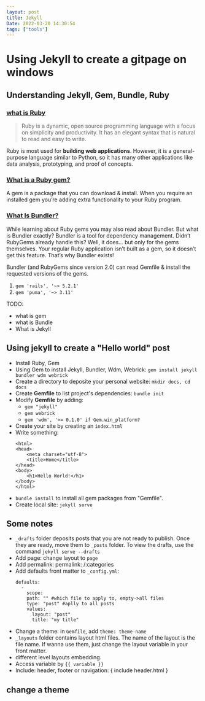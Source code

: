 ```yaml
---
layout: post
title: Jekyll
Date: 2022-03-20 14:30:54
tags: ["tools"]
---
```

# Using Jekyll to create a gitpage on windows
## Understanding Jekyll, Gem, Bundle, Ruby
### [what is Ruby](https://www.ruby-lang.org/en/)
>Ruby is a dynamic, open source programming language with a focus on simplicity and productivity. It has an elegant syntax that is natural to read and easy to write.

Ruby is most used for **building web applications**. However, it is a general-purpose language similar to Python, so it has many other applications like data analysis, prototyping, and proof of concepts.

### [What is a Ruby gem?](https://www.rubyguides.com/2018/09/ruby-gems-gemfiles-bundler/)

A gem is a package that you can download & install. When you require an installed gem you’re adding extra functionality to your Ruby program.

### [What Is Bundler?](https://www.rubyguides.com/2018/09/ruby-gems-gemfiles-bundler/)

While learning about Ruby gems you may also read about Bundler. But what is Bundler exactly? Bundler is a tool for dependency management. Didn’t RubyGems already handle this? Well, it does… but only for the gems themselves. Your regular Ruby application isn’t built as a gem, so it doesn’t get this feature. That’s why Bundler exists!

Bundler (and RubyGems since version 2.0) can read Gemfile & install the requested versions of the gems.
 1. `gem 'rails', '~> 5.2.1'`
 2. `gem 'puma', '~> 3.11'`

TODO:
- what is gem
- what is Bundle
- What is Jekyll

## Using jekyll to create a "Hello world" post
- Install Ruby, Gem
- Using Gem to install Jekyll, Bundler, Wdm, Webrick:
  `gem install jekyll bundler wdm webrick`
- Create a directory to deposite your personal website:
  `mkdir docs, cd docs`
- Create **Gemfile** to list project's dependencies: `bundle init`
- Modify **Gemfile** by adding:
  + `gem "jekyll"`
  + `gem webrick`
  + `gem 'wdm', '>= 0.1.0' if Gem.win_platform?`
- Create your site by creating an `index.html`
- Write something:
    ```<!DOCTYPE html>
    <html>
    <head>
        <meta charset="utf-8">
        <title>Home</title>
    </head>
    <body>
        <h1>Hello World!</h1>
    </body>
    </html>
- `bundle install` to install all gem packages from "Gemfile".
- Create local site: `jekyll serve`

## Some notes
- `_drafts` folder deposits posts that you are not ready to publish. Once they are ready, move them to `_posts` folder. To view the drafts, use the command `jekyll serve --drafts`
- Add page: change layout to `page`
- Add permalink: permalink: /:categories
- Add defaults front matter to `_config.yml`:
  ```
  defaults:
    -
      scope:
      path: "" #which file to apply to, empty->all files
      type: "post" #aplly to all posts
      values:
        layout: "post"
        title: "my title"
- Change a theme: in `Gemfile`, add `theme: theme-name`
- `_layouts` folder contains layout html files. The name of the layout is the file name. If wanna use them, just change the layout variable in your front matter.
- different level layouts embedding.
- Access variable by `{{ variable }}`
- Include: header, footer or navigation: { include header.html }
## change a theme